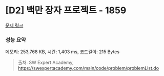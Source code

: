 # [D2] 백만 장자 프로젝트 - 1859 

[문제 링크](https://swexpertacademy.com/main/code/problem/problemDetail.do?contestProbId=AV5LrsUaDxcDFAXc) 

### 성능 요약

메모리: 253,768 KB, 시간: 1,403 ms, 코드길이: 215 Bytes



> 출처: SW Expert Academy, https://swexpertacademy.com/main/code/problem/problemList.do